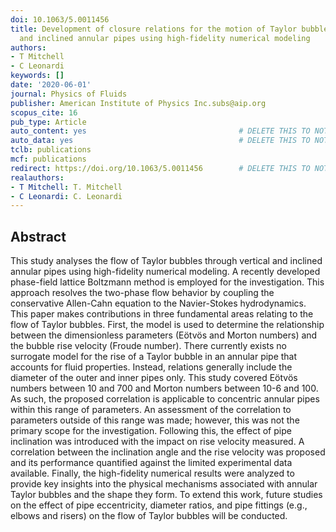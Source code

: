 ```yaml
---
doi: 10.1063/5.0011456
title: Development of closure relations for the motion of Taylor bubbles in vertical
  and inclined annular pipes using high-fidelity numerical modeling
authors:
- T Mitchell
- C Leonardi
keywords: []
date: '2020-06-01'
journal: Physics of Fluids
publisher: American Institute of Physics Inc.subs@aip.org
scopus_cite: 16
pub_type: Article
auto_content: yes                                  # DELETE THIS TO NOT AUTO GENERATE CONTENT
auto_data: yes                                     # DELETE THIS TO NOT AUTO GENERATE METADATA
tclb: publications
mcf: publications
redirect: https://doi.org/10.1063/5.0011456        # DELETE THIS TO NOT REDIRECT
realauthors:
- T Mitchell: T. Mitchell
- C Leonardi: C. Leonardi
---
```



## Abstract
This study analyses the flow of Taylor bubbles through vertical and inclined annular pipes using high-fidelity numerical modeling. A recently developed phase-field lattice Boltzmann method is employed for the investigation. This approach resolves the two-phase flow behavior by coupling the conservative Allen-Cahn equation to the Navier-Stokes hydrodynamics. This paper makes contributions in three fundamental areas relating to the flow of Taylor bubbles. First, the model is used to determine the relationship between the dimensionless parameters (Eötvös and Morton numbers) and the bubble rise velocity (Froude number). There currently exists no surrogate model for the rise of a Taylor bubble in an annular pipe that accounts for fluid properties. Instead, relations generally include the diameter of the outer and inner pipes only. This study covered Eötvös numbers between 10 and 700 and Morton numbers between 10-6 and 100. As such, the proposed correlation is applicable to concentric annular pipes within this range of parameters. An assessment of the correlation to parameters outside of this range was made; however, this was not the primary scope for the investigation. Following this, the effect of pipe inclination was introduced with the impact on rise velocity measured. A correlation between the inclination angle and the rise velocity was proposed and its performance quantified against the limited experimental data available. Finally, the high-fidelity numerical results were analyzed to provide key insights into the physical mechanisms associated with annular Taylor bubbles and the shape they form. To extend this work, future studies on the effect of pipe eccentricity, diameter ratios, and pipe fittings (e.g., elbows and risers) on the flow of Taylor bubbles will be conducted.
